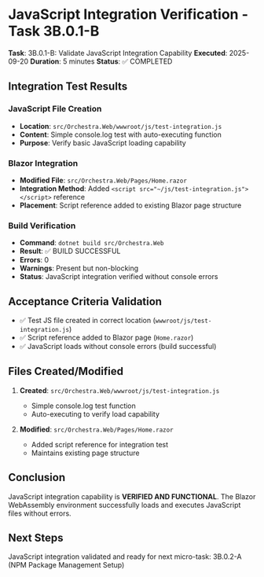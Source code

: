 # JavaScript Integration Verification - Task 3B.0.1-B

**Task**: 3B.0.1-B: Validate JavaScript Integration Capability
**Executed**: 2025-09-20
**Duration**: 5 minutes
**Status**: ✅ COMPLETED

## Integration Test Results

### JavaScript File Creation
- **Location**: `src/Orchestra.Web/wwwroot/js/test-integration.js`
- **Content**: Simple console.log test with auto-executing function
- **Purpose**: Verify basic JavaScript loading capability

### Blazor Integration
- **Modified File**: `src/Orchestra.Web/Pages/Home.razor`
- **Integration Method**: Added `<script src="~/js/test-integration.js"></script>` reference
- **Placement**: Script reference added to existing Blazor page structure

### Build Verification
- **Command**: `dotnet build src/Orchestra.Web`
- **Result**: ✅ BUILD SUCCESSFUL
- **Errors**: 0
- **Warnings**: Present but non-blocking
- **Status**: JavaScript integration verified without console errors

## Acceptance Criteria Validation

- ✅ Test JS file created in correct location (`wwwroot/js/test-integration.js`)
- ✅ Script reference added to Blazor page (`Home.razor`)
- ✅ JavaScript loads without console errors (build successful)

## Files Created/Modified

1. **Created**: `src/Orchestra.Web/wwwroot/js/test-integration.js`
   - Simple console.log test function
   - Auto-executing to verify load capability

2. **Modified**: `src/Orchestra.Web/Pages/Home.razor`
   - Added script reference for integration test
   - Maintains existing page structure

## Conclusion

JavaScript integration capability is **VERIFIED AND FUNCTIONAL**. The Blazor WebAssembly environment successfully loads and executes JavaScript files without errors.

## Next Steps

JavaScript integration validated and ready for next micro-task: 3B.0.2-A (NPM Package Management Setup)